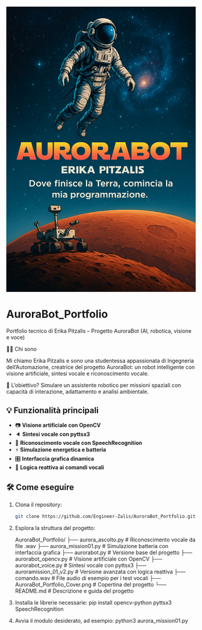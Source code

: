![AuroraBot Portfolio Cover](AuroraBot_Portfolio_Cover.png)
# AuroraBot_Portfolio
Portfolio tecnico di Erika Pitzalis – Progetto AuroraBot (AI, robotica, visione e voce)


 👩‍🚀 Chi sono

Mi chiamo Erika Pitzalis e sono una studentessa appassionata di Ingegneria dell’Automazione, creatrice del progetto AuroraBot: un robot intelligente con visione artificiale, sintesi vocale e riconoscimento vocale.

🌌 L’obiettivo? Simulare un assistente robotico per missioni spaziali con capacità di interazione, adattamento e analisi ambientale.



## 💡 Funzionalità principali

- 📷 **Visione artificiale con OpenCV**  
- 🔈 **Sintesi vocale con pyttsx3**  
- 🎤 **Riconoscimento vocale con SpeechRecognition**  
- ⚡ **Simulazione energetica e batteria**  
- 🎛️ **Interfaccia grafica dinamica**  
- 🧠 **Logica reattiva ai comandi vocali**



## 🛠️ Come eseguire

1. Clona il repository:  
   ```bash
   git clone https://github.com/Engineer-Zalis/AuroraBot_Portfolio.git
2. Esplora la struttura del progetto:

   AuroraBot_Portfolio/
├── aurora_ascolto.py            # Riconoscimento vocale da file .wav
├── aurora_mission01.py          # Simulazione batteria con interfaccia grafica
├── aurorabot.py                 # Versione base del progetto
├── aurorabot_opencv.py          # Visione artificiale con OpenCV
├── aurorabot_voice.py           # Sintesi vocale con pyttsx3
├── auroramission_01_v2.py       # Versione avanzata con logica reattiva
├── comando.wav                  # File audio di esempio per i test vocali
├── AuroraBot_Portfolio_Cover.png # Copertina del progetto
└── README.md                    # Descrizione e guida del progetto

3. Installa le librerie necessarie:
   pip install opencv-python pyttsx3 SpeechRecognition
4. Avvia il modulo desiderato, ad esempio:
   python3 aurora_mission01.py


